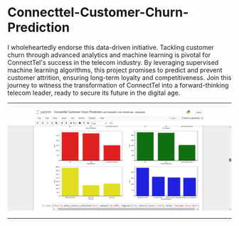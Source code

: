 # Connecttel-Customer-Churn-Prediction

I wholeheartedly endorse this data-driven initiative. Tackling customer churn through advanced analytics and machine learning is pivotal for ConnectTel's success in the telecom industry. By leveraging supervised machine learning algorithms, this project promises to predict and prevent customer attrition, ensuring long-term loyalty and competitiveness. Join this journey to witness the transformation of ConnectTel into a forward-thinking telecom leader, ready to secure its future in the digital age. 

<hr>

![My Image](files/img6.png)

<hr>

<br>
